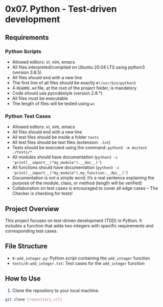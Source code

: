 # 0x07. Python - Test-driven development

## Requirements

### Python Scripts
- Allowed editors: vi, vim, emacs
- All files interpreted/compiled on Ubuntu 20.04 LTS using python3 (version 3.8.5)
- All files should end with a new line
- The first line of all files should be exactly `#!/usr/bin/python3`
- A `README.md` file, at the root of the project folder, is mandatory
- Code should use pycodestyle (version 2.8.*)
- All files must be executable
- The length of files will be tested using `wc`

### Python Test Cases
- Allowed editors: vi, vim, emacs
- All files should end with a new line
- All test files should be inside a folder `tests`
- All test files should be text files (extension: `.txt`)
- Tests should be executed using the command: `python3 -m doctest ./tests/*`
- All modules should have documentation (`python3 -c 'print(__import__("my_module").__doc__)'`)
- All functions should have documentation (`python3 -c 'print(__import__("my_module").my_function.__doc__)'`)
- Documentation is not a simple word; it’s a real sentence explaining the purpose of the module, class, or method (length will be verified)
- Collaboration on test cases is encouraged to cover all edge cases – The Checker is checking for tests!

## Project Overview

This project focuses on test-driven development (TDD) in Python. It includes a function that adds two integers with specific requirements and corresponding test cases.

## File Structure

- `0-add_integer.py`: Python script containing the `add_integer` function
- `tests/0-add_integer.txt`: Test cases for the `add_integer` function

## How to Use

1. Clone the repository to your local machine.

```bash
git clone [repository_url]


